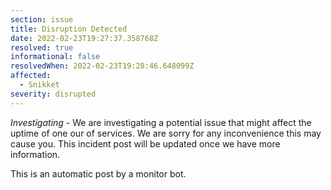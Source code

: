 ```yaml
---
section: issue
title: Disruption Detected
date: 2022-02-23T19:27:37.358768Z
resolved: true
informational: false
resolvedWhen: 2022-02-23T19:28:46.648099Z
affected:
  - Snikket
severity: disrupted
---
```

*Investigating* - We are investigating a potential issue that might affect the uptime of one our of services. We are sorry for any inconvenience this may cause you. This incident post will be updated once we have more information.

This is an automatic post by a monitor bot.
        